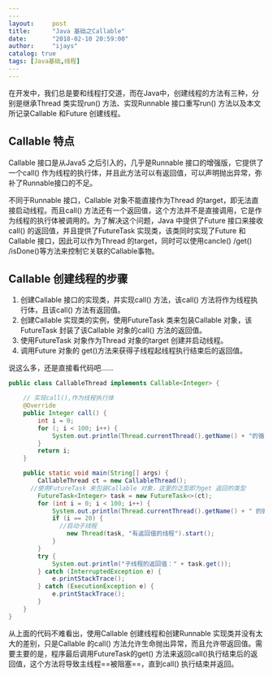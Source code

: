```yaml
---
​---
layout:     post
title:      "Java 基础之Callable"
date:       "2018-02-10 20:59:00"
author:     "ijays"
catalog: true
tags: [Java基础,线程]
​---
---
```




在开发中，我们总是要和线程打交道，而在Java中，创建线程的方法有三种，分别是继承Thread 类实现run() 方法、实现Runnable 接口重写run() 方法以及本文所记录Callable 和Future 创建线程。

## Callable 特点

Callable 接口是从Java5 之后引入的，几乎是Runnable 接口的增强版，它提供了一个call() 作为线程的执行体，并且此方法可以有返回值，可以声明抛出异常，弥补了Runnable接口的不足。

不同于Runnable 接口，Callable 对象不能直接作为Thread 的target，即无法直接启动线程。而且call() 方法还有一个返回值，这个方法并不是直接调用，它是作为线程的执行体被调用的。为了解决这个问题，Java 中提供了Future 接口来接收call() 的返回值，并且提供了FutureTask 实现类，该类同时实现了Future 和Callable 接口，因此可以作为Thread 的target，同时可以使用cancle() /get() /isDone()等方法来控制它关联的Callable事物。

## Callable 创建线程的步骤

1. 创建Callable 接口的实现类，并实现call() 方法，该call() 方法将作为线程执行体，且该call() 方法有返回值。
2. 创建Callable 实现类的实例，使用FutureTask 类来包装Callable 对象，该FutureTask 封装了该Callable 对象的call() 方法的返回值。
3. 使用FutureTask 对象作为Thread 对象的target 创建并启动线程。
4. 调用Future 对象的 get()方法来获得子线程起线程执行结束后的返回值。

说这么多，还是直接看代码吧……

```java
public class CallableThread implements Callable<Integer> {

	// 实现call(),作为线程执行体
	@Override
	public Integer call() {
		int i = 0;
		for (; i < 100; i++) {
			System.out.println(Thread.currentThread().getName() + "的循环变量i的值：" + i);
		}
		return i;
	}

	public static void main(String[] args) {
		CallableThread ct = new CallableThread();
      //使用FutureTask 来包装Callable 对象，这里的泛型即为get 返回的类型
		FutureTask<Integer> task = new FutureTask<>(ct);
		for (int i = 0; i < 100; i++) {
			System.out.println(Thread.currentThread().getName() + " 的循环变量i+的值；" + i);
			if (i == 20) {
              //启动子线程
				new Thread(task, "有返回值的线程").start();
			}
		}
		try {
			System.out.println("子线程的返回值：" + task.get());
		} catch (InterruptedException e) {
			e.printStackTrace();
		} catch (ExecutionException e) {
			e.printStackTrace();
		}
	}
}

```

从上面的代码不难看出，使用Callable 创建线程和创建Runnable 实现类并没有太大的差别，只是Callable 的call() 方法允许生命抛出异常，而且允许带返回值。需要主要的是，程序最后调用FutureTask的get() 方法来返回call()执行结束后的返回值，这个方法将导致主线程==被阻塞==，直到call() 执行结束并返回。